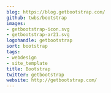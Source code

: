 ```yaml
---
blog: https://blog.getbootstrap.com/
github: twbs/bootstrap
images:
- getbootstrap-icon.svg
- getbootstrap-ar21.svg
logohandle: getbootstrap
sort: bootstrap
tags:
- webdesign
- site_template
title: Bootstrap
twitter: getbootstrap
website: http://getbootstrap.com/
---
```

